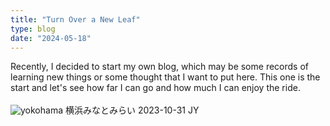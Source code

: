 ```yaml
---
title: "Turn Over a New Leaf"
type: blog
date: "2024-05-18"
---
```


Recently, I decided to start my own blog, which may be some records of learning new things or some thought that I want to put here. This one is the start and let's see how far I can go and how much I can enjoy the ride. \
\
![yokohama](/posts/20240518/yokohama.jpg)
横浜みなとみらい 2023-10-31 JY
